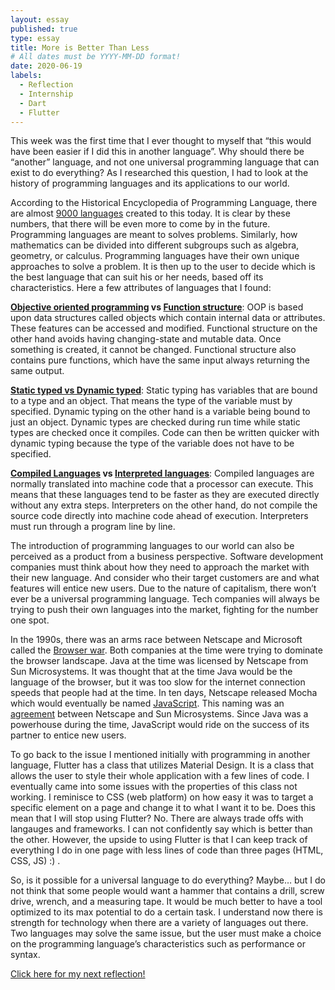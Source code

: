 ```yaml
---
layout: essay
published: true
type: essay
title: More is Better Than Less
# All dates must be YYYY-MM-DD format!
date: 2020-06-19
labels:
  - Reflection
  - Internship
  - Dart
  - Flutter
---
```


This week was the first time that I ever thought to myself that “this would have been easier if I did this in another language”.  Why should there be “another” language, and not one universal programming language that can exist to do everything? As I researched this question, I had to look at the history of programming languages and its applications to our world.
<br>

According to the Historical Encyclopedia of Programming Language, there are almost [9000 languages](https://hopl.info/) created to this today. It is clear by these numbers, that there will be even more to come by in the future. Programming languages are meant to solves problems. Similarly, how mathematics can be divided into different subgroups such as algebra, geometry, or calculus. Programming languages have their own unique approaches to solve a problem. It is then up to the user to decide which is the best language that can suit his or her needs, based off its characteristics. Here a few attributes of languages that I found:
<br>

**[Objective oriented programming](https://www.codenewbie.org/blogs/object-oriented-programming-vs-functional-) vs [Function structure](https://www.geeksforgeeks.org/difference-between-functional-programming-and-object-oriented-programming/)**: OOP is based upon data structures called objects which contain internal data or attributes. These features can be accessed and modified. Functional structure on the other hand avoids having changing-state and mutable data. Once something is created, it cannot be changed. Functional structure also contains pure functions, which have the same input always returning the same output.
<br>

**[Static typed vs Dynamic typed](https://www.sitepoint.com/typing-versus-dynamic-typing/)**: Static typing has variables that are bound to a type and an object. That means the type of the variable must by specified. Dynamic typing on the other hand is a variable being bound to just an object. Dynamic types are checked during run time while static types are checked once it compiles.  Code can then be written quicker with dynamic typing because the type of the variable does not have to be specified.
<br>

**[Compiled Languages](https://finematics.com/compiled-vs-interpreted-programming-languages/) vs [Interpreted languages](https://kb.iu.edu/d/agsz)**: Compiled languages are normally translated into machine code that a processor can execute. This means that these languages tend to be faster as they are executed directly without any extra steps. Interpreters on the other hand, do not compile the source code directly into machine code ahead of execution. Interpreters must run through a program line by line.
<br>

The introduction of programming languages to our world can also be perceived as a product from a business perspective. Software development companies must think about how they need to approach the market with their new language. And consider who their target customers are and what features will entice new users.  Due to the nature of capitalism, there won’t ever be a universal programming language. Tech companies will always be trying to push their own languages into the market, fighting for the number one spot.

In the 1990s, there was an arms race between Netscape and Microsoft called the [Browser war](https://www.investopedia.com/ask/answers/09/browser-wars-netscape-internet-explorer.asp.).  Both companies at the time were trying to dominate the browser landscape. Java at the time was licensed by Netscape from Sun Microsystems. It was thought that at the time Java would be the language of the browser, but it was too slow for the internet connection speeds that people had at the time. In ten days, Netscape released Mocha which would eventually be named [JavaScript](https://developers.redhat.com/blog/2019/07/23/the-browser-wars-and-the-birth-of-javascript/). This naming was an [agreement](https://auth0.com/blog/a-brief-history-of-javascript/. ) between Netscape and Sun Microsystems. Since Java was a powerhouse during the time, JavaScript would ride on the success of its partner to entice new users. 
<br>

To go back to the issue I mentioned initially with programming in another language, Flutter has a class that utilizes Material Design.  It is a class that allows the user to style their whole application with a few lines of code. I eventually came into some issues with the properties of this class not working. I reminisce to CSS (web platform) on how easy it was to target a specific element on a page and change it to what I want it to be. Does this mean that I will stop using Flutter? No. There are always trade offs with langauges and frameworks. I can not confidently say which is better than the other. However, the upside to using Flutter is that I can keep track of everything I do in one page with less lines of code than three pages (HTML, CSS, JS) :) .
<br>

So, is it possible for a universal language to do everything? Maybe… but I do not think that some people would want a hammer that contains a drill, screw drive, wrench, and a measuring tape. It would be much better to have a tool optimized to its max potential to do a certain task. I understand now there is strength for technology when there are a variety of languages out there. Two languages may solve the same issue, but the user must make a choice on the programming language’s characteristics such as performance or syntax.
<br>

[Click here for my next reflection!](https://samuelcy.github.io/essays/Agile_versus_Waterfall.html)
